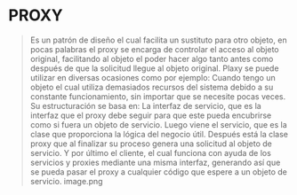 # PROXY
>Es un patrón de diseño el cual facilita un sustituto para otro objeto, en pocas palabras el proxy se encarga de controlar el acceso al objeto original, facilitando al objeto el poder hacer algo tanto antes como después de que la solicitud llegue al objeto original.
>Plaxy se puede utilizar en diversas ocasiones como por ejemplo: Cuando tengo un objeto el cual utiliza demasiados recursos del sistema debido a su constante funcionamiento, sin importar que se necesite pocas veces.
>Su estructuración se basa en: La interfaz de servicio, que es la interfaz que el proxy debe seguir para que este pueda encubrirse como si fuera un objeto de servicio.
Luego viene el servicio, que es la clase que proporciona la lógica del negocio útil.
>Después está la clase proxy que al finalizar su proceso genera una solicitud al objeto de servicio.
>Y por último el cliente, el cual funciona con ayuda de los servicios y proxies mediante una misma interfaz, generando así que se pueda pasar el proxy a cualquier código que espere a un objeto de servicio.
>image.png